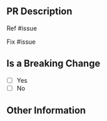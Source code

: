 ## PR Description
<!--- Please include a summary of the changes and the related issue. Please also include relevant motivation and context. List any dependencies that are required for this change. -->

Ref #issue

Fix #issue

## Is a Breaking Change

- [ ] Yes
- [ ] No

## Other Information
